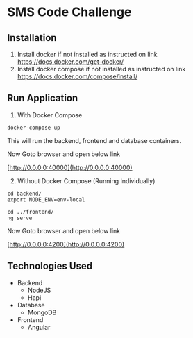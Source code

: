 # SMS Code Challenge

## Installation
1. Install docker if not installed as instructed on link https://docs.docker.com/get-docker/
2. Install docker compose if not installed as instructed on link https://docs.docker.com/compose/install/

## Run Application

1. With Docker Compose
```
docker-compose up
```
This will run the backend, frontend and database containers.

Now Goto browser and open below link

[http://0.0.0.0:40000](http://0.0.0.0:40000)

2. Without Docker Compose (Running Individually)
```
cd backend/
export NODE_ENV=env-local

cd ../frontend/
ng serve
```
Now Goto browser and open below link

[http://0.0.0.0:4200](http://0.0.0.0:4200)

## Technologies Used
* Backend
  * NodeJS
  * Hapi
* Database
  * MongoDB
* Frontend
  * Angular


